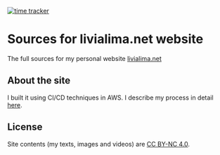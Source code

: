 [![time tracker](https://wakatime.com/badge/github/livialima/livialima-net.svg)](https://wakatime.com/badge/github/livialima/livialima-net)

# Sources for livialima.net website
The full sources for my personal website [livialima.net](https://livialima.net)

## About the site
I built it using CI/CD techniques in AWS. I describe my process in detail [here](https://livialima.net/howtos/howto-static-site-aws-cicd.html).

## License
Site contents (my texts, images and videos) are [CC BY-NC 4.0](http://creativecommons.org/licenses/by-nc/4.0/).
